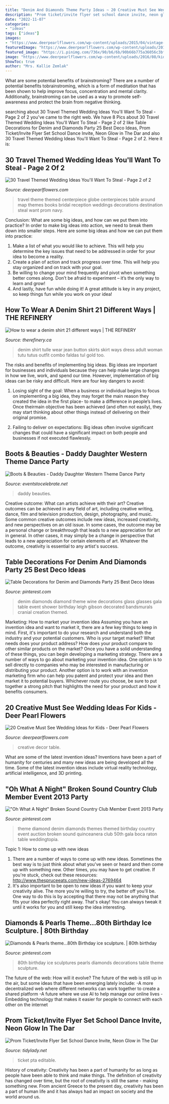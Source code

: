 ```yaml
---
title: "Denim And Diamonds Theme Party Ideas ~ 20 Creative Must See Wedding Ideas For Kids"
description: "Prom ticket/invite flyer set school dance invite, neon glow in the dar"
date: "2022-11-07"
categories:
- "ideas"
tags: ["ideas"]
images:
- "https://www.deerpearlflowers.com/wp-content/uploads/2015/04/vintage-navy-blue-globe-wedding-centerpiece.jpg"
featuredImage: "https://www.deerpearlflowers.com/wp-content/uploads/2015/04/vintage-navy-blue-globe-wedding-centerpiece.jpg"
featured_image: "https://i.pinimg.com/736x/90/b6/6b/90b66b775a36056c3bfd5b1139e64b31.jpg"
image: "https://www.deerpearlflowers.com/wp-content/uploads/2016/08/kids-table-wedding-decor.jpg"
ShowToc: true
author: "Mrs. Kallie Zemlak"
---
```



What are some potential benefits of brainstroming?
There are a number of potential benefits tobrainstroming, which is a form of meditation that has been shown to help improve focus, concentration and mental clarity. Additionally, brainstroming can be used as a way to promote self-awareness and protect the brain from negative thinking.

	

		
searching about 30 Travel Themed Wedding Ideas You&#039;ll Want To Steal - Page 2 of 2 you've came to the right web. We have 8 Pics about 30 Travel Themed Wedding Ideas You&#039;ll Want To Steal - Page 2 of 2 like Table Decorations for Denim and Diamonds Party 25 Best Deco Ideas, Prom Ticket/Invite Flyer Set School Dance Invite, Neon Glow in The Dar and also 30 Travel Themed Wedding Ideas You&#039;ll Want To Steal - Page 2 of 2. Here it is:
		
    
## 30 Travel Themed Wedding Ideas You&#039;ll Want To Steal - Page 2 Of 2

<img loading=lazy src="https://www.deerpearlflowers.com/wp-content/uploads/2015/04/vintage-navy-blue-globe-wedding-centerpiece.jpg" onerror="this.onerror=null;this.src='https://tse2.mm.bing.net/th?id=OIP._MtkJ1vzJom3_5WGUYcwswHaLH&amp;pid=15.1';" alt="30 Travel Themed Wedding Ideas You&#039;ll Want To Steal - Page 2 of 2">

_Source: deerpearlflowers.com_

>travel theme themed centerpiece globe centerpieces table around map themes books bridal reception weddings decorations destination steal want prom navy. 

	

Conclusion: What are some big ideas, and how can we put them into practice?
In order to make big ideas into action, we need to break them down into smaller steps. Here are some big ideas and how we can put them into practice:
1. Make a list of what you would like to achieve. This will help you determine the key issues that need to be addressed in order for your idea to become a reality.
2. Create a plan of action and track progress over time. This will help you stay organized and on track with your goal.
3. Be willing to change your mind frequently and pivot when something better comes along. Don’t be afraid to experiment – it’s the only way to learn and grow!
4. And lastly, have fun while doing it! A great attitude is key in any project, so keep things fun while you work on your idea!

    
## How To Wear A Denim Shirt 21 Different Ways | THE REFINERY

<img loading=lazy src="https://www.therefinery.ca/wp-content/uploads/2015/04/8fdb1f9c086db42cd9023f44265ad8da.jpg" onerror="this.onerror=null;this.src='https://tse3.mm.bing.net/th?id=OIP.DVEKiXzEjvIo16TCXD1_TwHaMu&amp;pid=15.1';" alt="How to wear a denim shirt 21 different ways | THE REFINERY">

_Source: therefinery.ca_

>denim shirt tulle wear jean button skirts skirt ways dress adult woman tutu tutus outfit combo faldas tul gold too. 

	

The risks and benefits of implementing big ideas.
Big ideas are important for businesses and individuals because they can help make large changes in how we live, work, and spend our time. However, implementation of big ideas can be risky and difficult. Here are four key dangers to avoid:
1. Losing sight of the goal: When a business or individual begins to focus on implementing a big idea, they may forget the main reason they created the idea in the first place- to make a difference in people’s lives. Once theirmain objective has been achieved (and often not easily), they may start thinking about other things instead of delivering on their original promise.

2. Failing to deliver on expectations: Big ideas often involve significant changes that could have a significant impact on both people and businesses if not executed flawlessly.

    
## Boots &amp; Beauties - Daddy Daughter Western Theme Dance Party

<img loading=lazy src="https://eventstocelebrate.net/wp-content/uploads/2020/05/Daddy-daughter-western-party.jpg" onerror="this.onerror=null;this.src='https://tse4.mm.bing.net/th?id=OIP.WFO6e-C8sFe3-t08jj-W_QHaO0&amp;pid=15.1';" alt="Boots &amp; Beauties - Daddy Daughter Western Theme Dance Party">

_Source: eventstocelebrate.net_

>daddy beauties. 

	

Creative outcome: What can artists achieve with their art?
Creative outcomes can be achieved in any field of art, including creative writing, dance, film and television production, design, photography, and music. Some common creative outcomes include new ideas, increased creativity, and new perspectives on an old issue. In some cases, the outcome may be a personal change or breakthrough that leads to a new appreciation for art in general. In other cases, it may simply be a change in perspective that leads to a new appreciation for certain elements of art. Whatever the outcome, creativity is essential to any artist's success.

    
## Table Decorations For Denim And Diamonds Party 25 Best Deco Ideas

<img loading=lazy src="https://i.pinimg.com/736x/90/b6/6b/90b66b775a36056c3bfd5b1139e64b31.jpg" onerror="this.onerror=null;this.src='https://tse2.mm.bing.net/th?id=OIP.GWuJy_GV38nBRmGCRwmk5gHaLL&amp;pid=15.1';" alt="Table Decorations for Denim and Diamonds Party 25 Best Deco Ideas">

_Source: pinterest.com_

>denim diamonds diamond theme wine decorations glass glasses gala table event shower birthday leigh gibson decorated bandsmurals cranial creation themed. 

	

Marketing: How to market your invention idea
Assuming you have an invention idea and want to market it, there are a few key things to keep in mind. First, it's important to do your research and understand both the industry and your potential customers. Who is your target market? What needs does your product address? How does your product compare to other similar products on the market? Once you have a solid understanding of these things, you can begin developing a marketing strategy.
There are a number of ways to go about marketing your invention idea. One option is to sell directly to companies who may be interested in manufacturing or distributing your product. Another option is to work with an invention marketing firm who can help you patent and protect your idea and then market it to potential buyers. Whichever route you choose, be sure to put together a strong pitch that highlights the need for your product and how it benefits consumers.

    
## 20 Creative Must See Wedding Ideas For Kids - Deer Pearl Flowers

<img loading=lazy src="https://www.deerpearlflowers.com/wp-content/uploads/2016/08/kids-table-wedding-decor.jpg" onerror="this.onerror=null;this.src='https://tse2.mm.bing.net/th?id=OIP.f2rriS5BtSyUyw5GIdxSmAHaLH&amp;pid=15.1';" alt="20 Creative Must See Wedding Ideas for Kids - Deer Pearl Flowers">

_Source: deerpearlflowers.com_

>creative decor table. 

	

What are some of the latest invention ideas?
Inventions have been a part of humanity for centuries and many new ideas are being developed all the time. Some of the latest invention ideas include virtual reality technology, artificial intelligence, and 3D printing.

    
## &quot;Oh What A Night&quot; Broken Sound Country Club Member Event 2013 Party

<img loading=lazy src="https://i.pinimg.com/originals/a0/6d/52/a06d522c7f406e92a11563d2b483aa06.jpg" onerror="this.onerror=null;this.src='https://tse3.mm.bing.net/th?id=OIP.KrSP-DzDSZCyLZBoY512NQHaLH&amp;pid=15.1';" alt="&quot;Oh What A Night&quot; Broken Sound Country Club Member Event 2013 Party">

_Source: pinterest.com_

>theme diamond denim diamonds themes themed birthday country event auction broken sound quinceanera club 50th gala boca raton table weddingtopia. 

	

Topic 1: How to come up with new ideas
1. There are a number of ways to come up with new ideas. Sometimes the best way is to just think about what you've seen or heard and then come up with something new. Other times, you may have to get creative. If you're stuck, check out these resources: http://www.thespruceeats.com/new-ideas-2769464
2. It's also important to be open to new ideas if you want to keep your creativity alive. The more you're willing to try, the better off you'll be. One way to do this is by accepting that there may not be anything that fits your idea perfectly right away. That's okay! You can always tweak it until it works for you and still keep the idea interesting.


    
## Diamonds &amp; Pearls Theme...80th Birthday Ice Sculpture. | 80th Birthday

<img loading=lazy src="https://i.pinimg.com/736x/cd/9b/f9/cd9bf95b7c12c2f83cf8b86bcf354a90.jpg" onerror="this.onerror=null;this.src='https://tse2.mm.bing.net/th?id=OIP.SU6j6KHGgE-lbHiT9XoeDgHaLR&amp;pid=15.1';" alt="Diamonds &amp; Pearls theme...80th Birthday ice sculpture. | 80th birthday">

_Source: pinterest.com_

>80th birthday ice sculptures pearls diamonds decorations table theme sculpture. 

	

The future of the web: How will it evolve?
The future of the web is still up in the air, but some ideas that have been emerging lately include: 
-A more decentralized web where different networks can work together to create a shared platform 
-A future where we use AI to help manage our online lives 
-Embedding technology that makes it easier for people to connect with each other on the internet

    
## Prom Ticket/Invite Flyer Set School Dance Invite, Neon Glow In The Dar

<img loading=lazy src="https://cdn.shopify.com/s/files/1/0010/9599/1332/products/il_fullxfull.1480321731_cpi0_1200x1200.jpg?v=1580448532" onerror="this.onerror=null;this.src='https://tse4.mm.bing.net/th?id=OIP.YeIvWuKANlKSoTa93q6GIwHaHa&amp;pid=15.1';" alt="Prom Ticket/Invite Flyer Set School Dance Invite, Neon Glow in The Dar">

_Source: tidylady.net_

>ticket pta editable. 

	

History of creativity:
Creativity has been a part of humanity for as long as people have been able to think and make things. The definition of creativity has changed over time, but the root of creativity is still the same - making something new. From ancient Greece to the present day, creativity has been a part of human life and it has always had an impact on society and the world around us.

